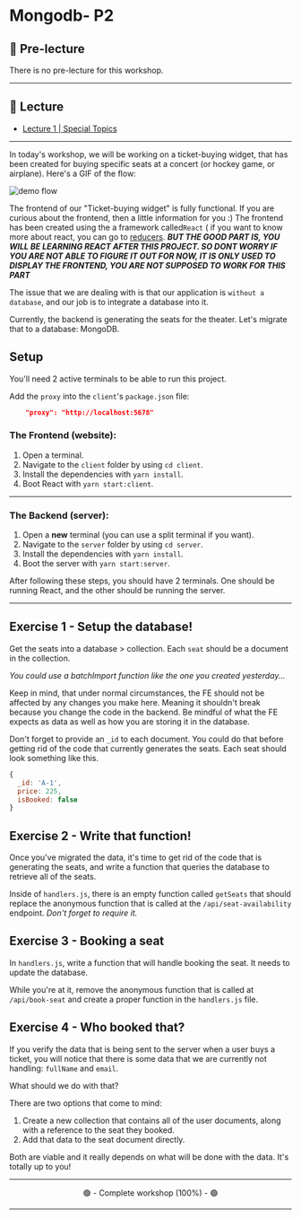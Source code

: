# Mongodb- P2

## 🦊 Pre-lecture

There is no pre-lecture for this workshop.

---

## 🦉 Lecture

- [Lecture 1 | Special Topics](./lecture/lecture-1-special-topics.md)

---

In today's workshop, we will be working on a ticket-buying widget, that has been created for buying specific seats at a concert (or hockey game, or airplane). Here's a GIF of the flow:

![demo flow](./_lecture/assets/demo.gif)

The frontend of our "Ticket-buying widget" is fully functional. If you are curious about the frontend, then a little information for you :) The frontend has been created using the a framework called`React` ( if you want to know more about react, you can go to [reducers](https://react.dev/). 
_**BUT THE GOOD PART IS, YOU WILL BE LEARNING REACT AFTER THIS PROJECT. SO DONT WORRY IF YOU ARE NOT ABLE TO FIGURE IT OUT
FOR NOW, IT IS ONLY USED TO DISPLAY THE FRONTEND, YOU ARE NOT SUPPOSED TO WORK FOR THIS PART**_


The issue that we are dealing with is that our application is `without a database`, and our job is to integrate a database into it.

Currently, the backend is generating the seats for the theater. Let's migrate that to a database: MongoDB.

## Setup

 You'll need 2 active terminals to be able to run this project.

Add the `proxy` into the `client`'s `package.json` file:

```json
    "proxy": "http://localhost:5678"
```

### The Frontend (website):

1. Open a terminal.
2. Navigate to the `client` folder by using `cd client`.
3. Install the dependencies with `yarn install`.
4. Boot React with `yarn start:client`.
---
### The Backend (server):

1. Open a **new** terminal (you can use a split terminal if you want).
2. Navigate to the `server` folder by using `cd server`.
3. Install the dependencies with `yarn install`.
4. Boot the server with `yarn start:server`.

After following these steps, you should have 2 terminals. One should be running React, and the other should be running the server.

---

## Exercise 1 - Setup the database!

Get the seats into a database > collection. Each `seat` should be a document in the collection.

_You could use a batchImport function like the one you created yesterday..._

Keep in mind, that under normal circumstances, the FE should not be affected by any changes you make here. Meaning it shouldn't break because you change the code in the backend. Be mindful of what the FE expects as data as well as how you are storing it in the database.

Don't forget to provide an `_id` to each document. You could do that before getting rid of the code that currently generates the seats. Each seat should look something like this.

```js
{
  _id: 'A-1',
  price: 225,
  isBooked: false
}
```

## Exercise 2 - Write that function!

Once you've migrated the data, it's time to get rid of the code that is generating the seats, and write a function that queries the database to retrieve all of the seats.

Inside of `handlers.js`, there is an empty function called `getSeats` that should replace the anonymous function that is called at the `/api/seat-availability` endpoint. _Don't forget to require it._

## Exercise 3 - Booking a seat

In `handlers.js`, write a function that will handle booking the seat. It needs to update the database.

While you're at it, remove the anonymous function that is called at `/api/book-seat` and create a proper function in the `handlers.js` file.

## Exercise 4 - Who booked that?

If you verify the data that is being sent to the server when a user buys a ticket, you will notice that there is some data that we are currently not handling: `fullName` and `email`.

What should we do with that?

There are two options that come to mind:

1. Create a new collection that contains all of the user documents, along with a reference to the seat they booked.
2. Add that data to the seat document directly.

Both are viable and it really depends on what will be done with the data. It's totally up to you!

---

<center>🟢 - Complete workshop (100%) - 🟢</center>

---


